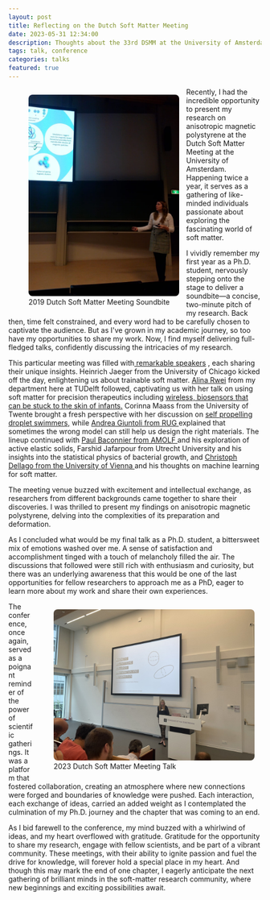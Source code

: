 ```yaml
---
layout: post
title: Reflecting on the Dutch Soft Matter Meeting
date: 2023-05-31 12:34:00
description: Thoughts about the 33rd DSMM at the University of Amsterdam.
tags: talk, conference
categories: talks
featured: true
---
```

<figure style="float: left; margin-right: 1em;">
  <img src="/assets/img/smd_2019.jpg" alt="SMD 2019" style="width: 300px; border-radius: 8px;">
  <figcaption>2019 Dutch Soft Matter Meeting Soundbite</figcaption>
</figure>

Recently, I had the incredible opportunity to present my research on anisotropic magnetic polystyrene at the Dutch Soft Matter Meeting at the University of Amsterdam. Happening twice a year, it serves as a gathering of like-minded individuals passionate about exploring the fascinating world of soft matter.


I vividly remember my first year as a Ph.D. student, nervously stepping onto the stage to deliver a soundbite—a concise, two-minute pitch of my research. Back then, time felt constrained, and every word had to be carefully chosen to captivate the audience. But as I've grown in my academic journey, so too have my opportunities to share my work. Now, I find myself delivering full-fledged talks, confidently discussing the intricacies of my research. 

This particular meeting was filled with<a href="http://www.softmatter.nl/Meetings/33rd/"> remarkable speakers</a> , each sharing their unique insights. Heinrich Jaeger from the University of Chicago kicked off the day, enlightening us about trainable soft matter. <a href="https://www.tudelft.nl/tnw/over-faculteit/afdelingen/chemical-engineering/principal-scientists/alina-rwei/rwei-group"> Alina Rwei</a> from my department here at TUDelft followed, captivating us with her talk on using soft matter for precision therapeutics including <a href="https://doi-org.tudelft.idm.oclc.org/10.1073/pnas.2019786117">wireless, biosensors that can be stuck to the skin of infants.</a> Corinna Maass from the University of Twente brought a fresh perspective with her discussion on <a href="http://asm.ds.mpg.de/index.php/self-propelling-droplets/">self propelling droplet swimmers,</a> while <a href="https://www.rug.nl/research/zernike/micromechanics/giuntoli-group/">Andrea Giuntoli from RUG </a> explained that sometimes the wrong model can still help us design the right materials. The lineup continued with <a href="https://pbaconnier.fr/"> Paul Baconnier from AMOLF </a> and his exploration of active elastic solids, Farshid Jafarpour from Utrecht University and his insights into the statistical physics of bacterial growth, and <a href="https://comp-phys.univie.ac.at/dellago/"> Christoph Dellago from the University of Vienna </a> and his thoughts on machine learning for soft matter.

The meeting venue buzzed with excitement and intellectual exchange, as researchers from different backgrounds came together to share their discoveries. I was thrilled to present my findings on anisotropic magnetic polystyrene, delving into the complexities of its preparation and deformation.

As I concluded what would be my final talk as a Ph.D. student, a bittersweet mix of emotions washed over me. A sense of satisfaction and accomplishment tinged with a touch of melancholy filled the air. The discussions that followed were still rich with enthusiasm and curiosity, but there was an underlying awareness that this would be one of the last opportunities for fellow researchers to approach me as a PhD, eager to learn more about my work and share their own experiences.
<figure style="float: right; margin-right: 1em;">
  <img src="/assets/img/smd_2023.jpg" alt="Soft Matter meeting Talk 2023" style="width: 400px; border-radius: 8px;">
  <figcaption>2023 Dutch Soft Matter Meeting Talk</figcaption>
</figure>

The conference, once again, served as a poignant reminder of the power of scientific gatherings. It was a platform that fostered collaboration, creating an atmosphere where new connections were forged and boundaries of knowledge were pushed. Each interaction, each exchange of ideas, carried an added weight as I contemplated the culmination of my Ph.D. journey and the chapter that was coming to an end. 

As I bid farewell to the conference, my mind buzzed with a whirlwind of ideas, and my heart overflowed with gratitude. Gratitude for the opportunity to share my research, engage with fellow scientists, and be part of a vibrant community. These meetings, with their ability to ignite passion and fuel the drive for knowledge, will forever hold a special place in my heart. And though this may mark the end of one chapter, I eagerly anticipate the next gathering of brilliant minds in the soft-matter research community, where new beginnings and exciting possibilities await.